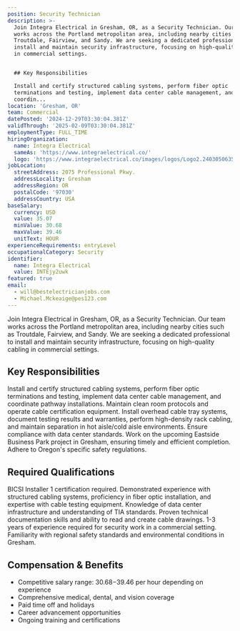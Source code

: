 ```yaml
---
position: Security Technician
description: >-
  Join Integra Electrical in Gresham, OR, as a Security Technician. Our team
  works across the Portland metropolitan area, including nearby cities such as
  Troutdale, Fairview, and Sandy. We are seeking a dedicated professional to
  install and maintain security infrastructure, focusing on high-quality cabling
  in commercial settings.


  ## Key Responsibilities

  Install and certify structured cabling systems, perform fiber optic
  terminations and testing, implement data center cable management, and
  coordin...
location: 'Gresham, OR'
team: Commercial
datePosted: '2024-12-29T03:30:04.381Z'
validThrough: '2025-02-09T03:30:04.381Z'
employmentType: FULL_TIME
hiringOrganization:
  name: Integra Electrical
  sameAs: 'https://www.integraelectrical.co/'
  logo: 'https://www.integraelectrical.co/images/logos/Logo2.2403050635216.png'
jobLocation:
  streetAddress: 2075 Professional Pkwy.
  addressLocality: Gresham
  addressRegion: OR
  postalCode: '97030'
  addressCountry: USA
baseSalary:
  currency: USD
  value: 35.07
  minValue: 30.68
  maxValue: 39.46
  unitText: HOUR
experienceRequirements: entryLevel
occupationalCategory: Security
identifier:
  name: Integra Electrical
  value: INTEjy2uwk
featured: true
email:
  - will@bestelectricianjobs.com
  - Michael.Mckeaige@pes123.com
---
```




Join Integra Electrical in Gresham, OR, as a Security Technician. Our team works across the Portland metropolitan area, including nearby cities such as Troutdale, Fairview, and Sandy. We are seeking a dedicated professional to install and maintain security infrastructure, focusing on high-quality cabling in commercial settings.

## Key Responsibilities
Install and certify structured cabling systems, perform fiber optic terminations and testing, implement data center cable management, and coordinate pathway installations. Maintain clean room protocols and operate cable certification equipment. Install overhead cable tray systems, document testing results and warranties, perform high-density rack cabling, and maintain separation in hot aisle/cold aisle environments. Ensure compliance with data center standards. Work on the upcoming Eastside Business Park project in Gresham, ensuring timely and efficient completion. Adhere to Oregon's specific safety regulations.

## Required Qualifications 
BICSI Installer 1 certification required. Demonstrated experience with structured cabling systems, proficiency in fiber optic installation, and expertise with cable testing equipment. Knowledge of data center infrastructure and understanding of TIA standards. Proven technical documentation skills and ability to read and create cable drawings. 1-3 years of experience required for security work in a commercial setting. Familiarity with regional safety standards and environmental conditions in Gresham.

## Compensation & Benefits
- Competitive salary range: $30.68-$39.46 per hour depending on experience
- Comprehensive medical, dental, and vision coverage
- Paid time off and holidays
- Career advancement opportunities
- Ongoing training and certifications